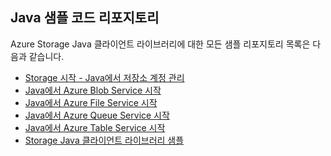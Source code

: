 ## <a name="java-sample-code-repositories"></a>Java 샘플 코드 리포지토리

Azure Storage Java 클라이언트 라이브러리에 대한 모든 샘플 리포지토리 목록은 다음과 같습니다.

* [Storage 시작 - Java에서 저장소 계정 관리](https://azure.microsoft.com/resources/samples/storage-java-manage-storage-accounts/)
* [Java에서 Azure Blob Service 시작](https://azure.microsoft.com/resources/samples/storage-blob-java-getting-started/)
* [Java에서 Azure File Service 시작](https://azure.microsoft.com/resources/samples/storage-file-java-getting-started/)
* [Java에서 Azure Queue Service 시작](https://azure.microsoft.com/resources/samples/storage-queue-java-getting-started/)
* [Java에서 Azure Table Service 시작](https://azure.microsoft.com/resources/samples/storage-table-java-getting-started/)
* [Storage Java 클라이언트 라이브러리 샘플](https://github.com/Azure/azure-storage-java/tree/master/microsoft-azure-storage-samples/src/com/microsoft/azure/storage)

<!--HONumber=Feb17_HO3-->


